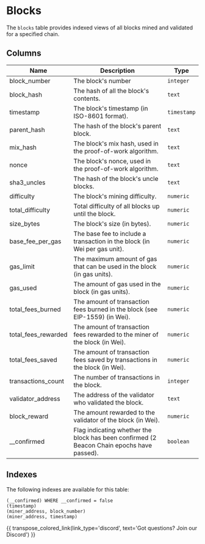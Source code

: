 # Blocks

The `blocks` table provides indexed views of all blocks mined and validated for a specified chain.

## Columns
| Name                | Description                                                                 | Type        |
| --------- | --------- | --------------------------------------------------------------------------- |
| block_number | The block's number | `integer` |
| block_hash | The hash of all the block's contents. | `text` |
| timestamp | The block's timestamp (in ISO-8601 format). | `timestamp` |
| parent_hash | The hash of the block's parent block. | `text` |
| mix_hash | The block's mix hash, used in the proof-of-work algorithm. | `text` |
| nonce | The block's nonce, used in the proof-of-work algorithm. | `text` |
| sha3_uncles | The hash of the block's uncle blocks. | `text` |
| difficulty | The block's mining difficulty. | `numeric` |
| total_difficulty | Total difficulty of all blocks up until the block. | `numeric` |
| size_bytes | The block's size (in bytes). | `numeric` |
| base_fee_per_gas | The base fee to include a transaction in the block (in Wei per gas unit). | `numeric` |
| gas_limit | The maximum amount of gas that can be used in the block (in gas units). | `numeric` |
| gas_used | The amount of gas used in the block (in gas units). | `numeric` |
| total_fees_burned | The amount of transaction fees burned in the block (see EIP-1559) (in Wei). | `numeric` |
| total_fees_rewarded | The amount of transaction fees rewarded to the miner of the block (in Wei). | `numeric` |
| total_fees_saved | The amount of transaction fees saved by transactions in the block (in Wei). | `numeric` |
| transactions_count | The number of transactions in the block. | `integer` |
| validator_address | The address of the validator who validated the block. | `text` |
| block_reward | The amount rewarded to the validator of the block (in Wei). | `numeric` |
| __confirmed | Flag indicating whether the block has been confirmed (2 Beacon Chain epochs have passed). | `boolean` |


## Indexes
The following indexes are available for this table:
```
(__confirmed) WHERE __confirmed = false
(timestamp)
(miner_address, block_number)
(miner_address, timestamp)
```

{{ transpose_colored_link(link_type='discord', text='Got questions?  Join our Discord') }}
